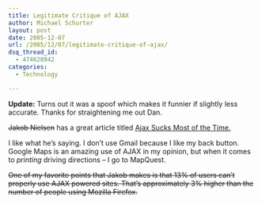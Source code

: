 ```yaml
---
title: Legitimate Critique of AJAX
author: Michael Schurter
layout: post
date: 2005-12-07
url: /2005/12/07/legitimate-critique-of-ajax/
dsq_thread_id:
  - 474628942
categories:
  - Technology

---
```

**Update:** Turns out it was a spoof which makes it funnier if slightly less accurate. Thanks for straightening me out Dan.

<strike>Jakob Nielsen</strike> has a great article titled [Ajax Sucks Most of the Time.][1]

I like what he&#8217;s saying. I don&#8217;t use Gmail because I like my back button. Google Maps is an amazing use of AJAX in my opinion, but when it comes to _printing_ driving directions &#8211; I go to MapQuest.

<strike>One of my favorite points that Jakob makes is that 13% of users can&#8217;t properly use AJAX powered sites. That&#8217;s approximately 3% higher than the number of people using Mozilla Firefox.</strike>

 [1]: http://www.usabilityviews.com/ajaxsucks.html